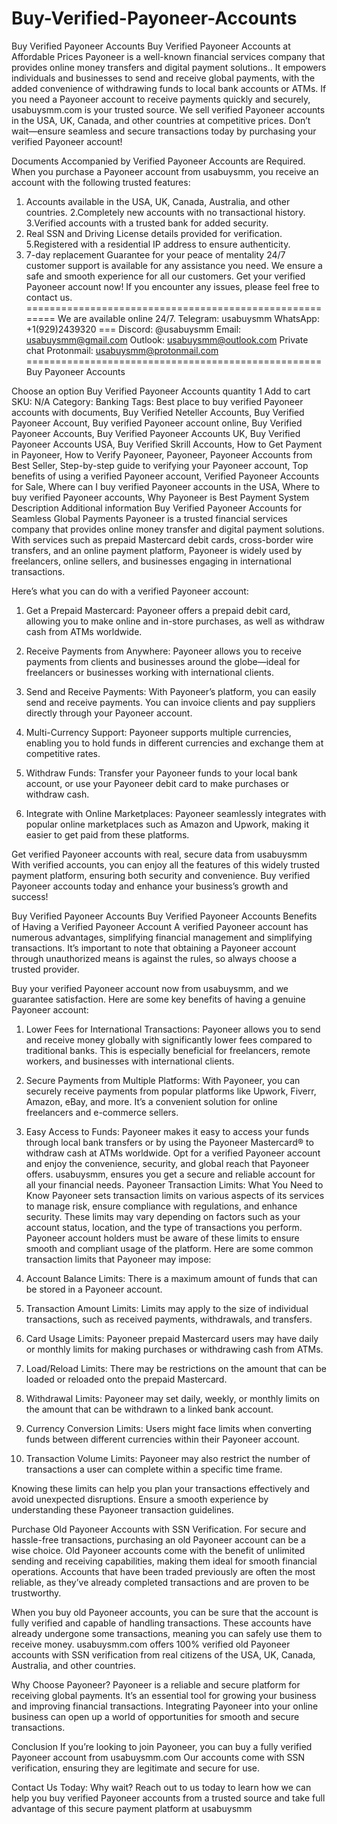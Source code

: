 # Buy-Verified-Payoneer-Accounts
Buy Verified Payoneer Accounts
Buy Verified Payoneer Accounts at Affordable Prices
Payoneer is a well-known financial services company that provides online money transfers and digital payment solutions.. It empowers individuals and businesses to send and receive global payments, with the added convenience of withdrawing funds to local bank accounts or ATMs. If you need a Payoneer account to receive payments quickly and securely, usabuysmm.com is your trusted source. We sell verified Payoneer accounts in the USA, UK, Canada, and other countries at competitive prices. Don’t wait—ensure seamless and secure transactions today by purchasing your verified Payoneer account!

Documents Accompanied by Verified Payoneer Accounts are Required.
When you purchase a Payoneer account from usabuysmm, you receive an account with the following trusted features:

1. Accounts available in the USA, UK, Canada, Australia, and other countries.
2.Completely new accounts with no transactional history.
3.Verified accounts with a trusted bank for added security.
4. Real SSN and Driving License details provided for verification.
 5.Registered with a residential IP address to ensure authenticity.
6.   7-day replacement Guarantee for your peace of mentality
24/7 customer support is available for any assistance you need.
We ensure a safe and smooth experience for all our customers.
Get your verified Payoneer account now!
If you encounter any issues, please feel free to contact us.
========================================================
We are available online 24/7.
Telegram: usabuysmm
WhatsApp: +1(929)2439320
=== Discord: @usabuysmm
Email: usabuysmm@gmail.com
Outlook: usabuysmm@outlook.com
Private chat
Protonmail: usabuysmm@protonmail.com
===================================================
Buy Payoneer Accounts

Choose an option
Buy Verified Payoneer Accounts quantity
1
Add to cart
SKU: N/A Category: Banking Tags: Best place to buy verified Payoneer accounts with documents, Buy Verified Neteller Accounts, Buy Verified Payoneer Account, Buy verified Payoneer account online, Buy Verified Payoneer Accounts, Buy Verified Payoneer Accounts UK, Buy Verified Payoneer Accounts USA, Buy Verified Skrill Accounts, How to Get Payment in Payoneer, How to Verify Payoneer, Payoneer, Payoneer Accounts from Best Seller, Step-by-step guide to verifying your Payoneer account, Top benefits of using a verified Payoneer account, Verified Payoneer Accounts for Sale, Where can I buy verified Payoneer accounts in the USA, Where to buy verified Payoneer accounts, Why Payoneer is Best Payment System
Description Additional information
Buy Verified Payoneer Accounts for Seamless Global Payments
Payoneer is a trusted financial services company that provides online money transfer and digital payment solutions. With services such as prepaid Mastercard debit cards, cross-border wire transfers, and an online payment platform, Payoneer is widely used by freelancers, online sellers, and businesses engaging in international transactions.

Here’s what you can do with a verified Payoneer account:
1. Get a Prepaid Mastercard: Payoneer offers a prepaid debit card, allowing you to make online and in-store purchases, as well as withdraw cash from ATMs worldwide.
2. Receive Payments from Anywhere: Payoneer allows you to receive payments from clients and businesses around the globe—ideal for freelancers or businesses working with international clients.
3. Send and Receive Payments: With Payoneer’s platform, you can easily send and receive payments. You can invoice clients and pay suppliers directly through your Payoneer account.
4. Multi-Currency Support: Payoneer supports multiple currencies, enabling you to hold funds in different currencies and exchange them at competitive rates.

5. Withdraw Funds: Transfer your Payoneer funds to your local bank account, or use your Payoneer debit card to make purchases or withdraw cash.

6. Integrate with Online Marketplaces: Payoneer seamlessly integrates with popular online marketplaces such as Amazon and Upwork, making it easier to get paid from these platforms.

Get verified Payoneer accounts with real, secure data from usabuysmm With verified accounts, you can enjoy all the features of this widely trusted payment platform, ensuring both security and convenience. Buy verified Payoneer accounts today and enhance your business’s growth and success!

Buy Verified Payoneer Accounts
Buy Verified Payoneer Accounts
Benefits of Having a Verified Payoneer Account
A verified Payoneer account has numerous advantages, simplifying financial management and simplifying transactions. It’s important to note that obtaining a Payoneer account through unauthorized means is against the rules, so always choose a trusted provider.

Buy your verified Payoneer account now from usabuysmm, and we guarantee satisfaction.
Here are some key benefits of having a genuine Payoneer account:
1. Lower Fees for International Transactions: Payoneer allows you to send and receive money globally with significantly lower fees compared to traditional banks. This is especially beneficial for freelancers, remote workers, and businesses with international clients.
2. Secure Payments from Multiple Platforms: With Payoneer, you can securely receive payments from popular platforms like Upwork, Fiverr, Amazon, eBay, and more. It’s a convenient solution for online freelancers and e-commerce sellers.
3. Easy Access to Funds: Payoneer makes it easy to access your funds through local bank transfers or by using the Payoneer Mastercard® to withdraw cash at ATMs worldwide.
Opt for a verified Payoneer account and enjoy the convenience, security, and global reach that Payoneer offers. usabuysmm, ensures you get a secure and reliable account for all your financial needs.
Payoneer Transaction Limits: What You Need to Know
Payoneer sets transaction limits on various aspects of its services to manage risk, ensure compliance with regulations, and enhance security. These limits may vary depending on factors such as your account status, location, and the type of transactions you perform.
Payoneer account holders must be aware of these limits to ensure smooth and compliant usage of the platform.
Here are some common transaction limits that Payoneer may impose:

1. Account Balance Limits: There is a maximum amount of funds that can be stored in a Payoneer account.

2. Transaction Amount Limits: Limits may apply to the size of individual transactions, such as received payments, withdrawals, and transfers.

3. Card Usage Limits: Payoneer prepaid Mastercard users may have daily or monthly limits for making purchases or withdrawing cash from ATMs.

4. Load/Reload Limits: There may be restrictions on the amount that can be loaded or reloaded onto the prepaid Mastercard.

5. Withdrawal Limits: Payoneer may set daily, weekly, or monthly limits on the amount that can be withdrawn to a linked bank account.

6. Currency Conversion Limits: Users might face limits when converting funds between different currencies within their Payoneer account.

7. Transaction Volume Limits: Payoneer may also restrict the number of transactions a user can complete within a specific time frame.

Knowing these limits can help you plan your transactions effectively and avoid unexpected disruptions. Ensure a smooth experience by understanding these Payoneer transaction guidelines.

Purchase Old Payoneer Accounts with SSN Verification.
For secure and hassle-free transactions, purchasing an old Payoneer account can be a wise choice. Old Payoneer accounts come with the benefit of unlimited sending and receiving capabilities, making them ideal for smooth financial operations. Accounts that have been traded previously are often the most reliable, as they’ve already completed transactions and are proven to be trustworthy.

When you buy old Payoneer accounts, you can be sure that the account is fully verified and capable of handling transactions. These accounts have already undergone some transactions, meaning you can safely use them to receive money. usabuysmm.com offers 100% verified old Payoneer accounts with SSN verification from real citizens of the USA, UK, Canada, Australia, and other countries.

Why Choose Payoneer?
Payoneer is a reliable and secure platform for receiving global payments. It’s an essential tool for growing your business and improving financial transactions. Integrating Payoneer into your online business can open up a world of opportunities for smooth and secure transactions.

Conclusion
If you’re looking to join Payoneer, you can buy a fully verified Payoneer account from usabuysmm.com Our accounts come with SSN verification, ensuring they are legitimate and secure for use.

Contact Us Today:
Why wait? Reach out to us today to learn how we can help you buy verified Payoneer accounts from a trusted source and take full advantage of this secure payment platform at usabuysmm
